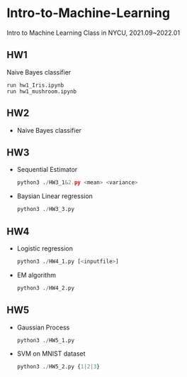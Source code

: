 # Intro-to-Machine-Learning
Intro to Machine Learning Class in NYCU, 2021.09~2022.01
## HW1
Naive Bayes classifier
```
run hw1_Iris.ipynb
run hw1_mushroom.ipynb
```

## HW2
- Naive Bayes classifier

## HW3
- Sequential Estimator
  ```python
  python3 ./HW3_1&2.py <mean> <variance>
  ```
- Baysian Linear regression
  ```python
  python3 ./HW3_3.py
  ```

## HW4
- Logistic regression
  ```python
  python3 ./HW4_1.py [<inputfile>]
  ```
- EM algorithm
  ```python
  python3 ./HW4_2.py
  ```

## HW5
- Gaussian Process
  ```python
  python3 ./HW5_1.py
  ```
- SVM on MNIST dataset
  ```python
  python3 ./HW5_2.py {1|2|3}
  ```
